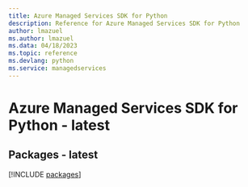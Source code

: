 ```yaml
---
title: Azure Managed Services SDK for Python
description: Reference for Azure Managed Services SDK for Python
author: lmazuel
ms.author: lmazuel
ms.data: 04/18/2023
ms.topic: reference
ms.devlang: python
ms.service: managedservices
---
```

# Azure Managed Services SDK for Python - latest
## Packages - latest
[!INCLUDE [packages](managed-services-index.md)]